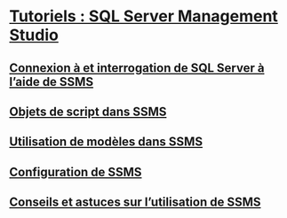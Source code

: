 # [Tutoriels : SQL Server Management Studio](tutorial-sql-server-management-studio.md)
## [Connexion à et interrogation de SQL Server à l’aide de SSMS](connect-query-sql-server.md)
## [Objets de script dans SSMS](scripting-ssms.md)
## [Utilisation de modèles dans SSMS](templates-ssms.md)
## [Configuration de SSMS](ssms-configuration.md)
## [Conseils et astuces sur l’utilisation de SSMS](ssms-tricks.md)



